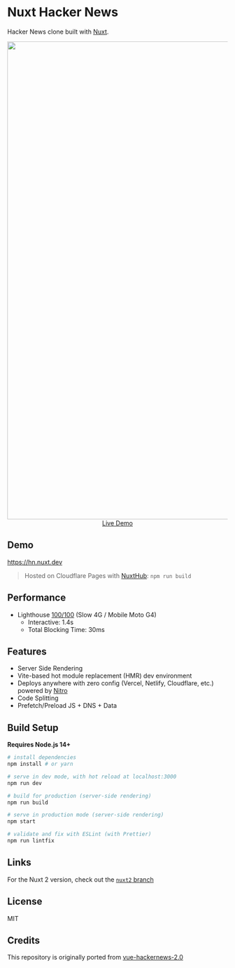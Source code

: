 # Nuxt Hacker News

Hacker News clone built with [Nuxt](https://nuxt.com).

<p align="center">
  <a href="https://hn.nuxt.dev" target="_blank">
    <img width="1090" src="https://hn.nuxt.dev/cover.jpg">
    <br>
    Live Demo
  </a>
</p>

## Demo

https://hn.nuxt.dev

> Hosted on Cloudflare Pages with [NuxtHub](https://hub.nuxt.com): `npm run build`

## Performance

- Lighthouse [100/100](https://pagespeed.web.dev/report?url=https%3A%2F%2Fhn.nuxt.dev%2Fnews%2F1) (Slow 4G / Mobile Moto G4)
  - Interactive: 1.4s
  - Total Blocking Time: 30ms

## Features

- Server Side Rendering
- Vite-based hot module replacement (HMR) dev environment
- Deploys anywhere with zero config (Vercel, Netlify, Cloudflare, etc.) powered by [Nitro](https://nitro.unjs.io)
- Code Splitting
- Prefetch/Preload JS + DNS + Data

## Build Setup

**Requires Node.js 14+**

``` bash
# install dependencies
npm install # or yarn

# serve in dev mode, with hot reload at localhost:3000
npm run dev

# build for production (server-side rendering)
npm run build

# serve in production mode (server-side rendering)
npm start

# validate and fix with ESLint (with Prettier)
npm run lintfix
```

## Links

For the Nuxt 2 version, check out the [`nuxt2` branch](https://github.com/nuxt/hackernews/tree/nuxt2)

## License

MIT

## Credits

This repository is originally ported from [vue-hackernews-2.0](https://github.com/vuejs/vue-hackernews-2.0)
